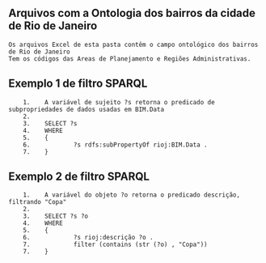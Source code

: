 ## Arquivos com a Ontologia dos bairros da cidade de Rio de Janeiro

    Os arquivos Excel de esta pasta contêm o campo ontológico dos bairros de Rio de Janeiro
    Tem os códigos das Areas de Planejamento e Regiões Administrativas.

## Exemplo 1 de filtro SPARQL 

        1.    A variável de sujeito ?s retorna o predicado de subpropriedades de dados usadas em BIM.Data
        2.
        3.    SELECT ?s
        4.    WHERE
        5.    {   
        6.            ?s rdfs:subPropertyOf rioj:BIM.Data .
        7.    }

## Exemplo 2 de filtro SPARQL 

        1.    A variável do objeto ?o retorna o predicado descrição, filtrando "Copa"
        2.
        3.    SELECT ?s ?o
        4.    WHERE
        5.    {   
        6.            ?s rioj:descrição ?o .
        7.            filter (contains (str (?o) , "Copa"))
        7.    }
